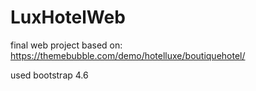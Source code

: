 # LuxHotelWeb
final web project
based on: https://themebubble.com/demo/hotelluxe/boutiquehotel/

used bootstrap 4.6
